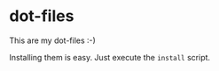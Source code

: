 # dot-files

This are my dot-files :-)

Installing them is easy. Just execute the `install` script.
